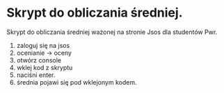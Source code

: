 # Skrypt do obliczania średniej.
Skrypt do obliczania średniej ważonej na stronie Jsos dla studentów Pwr.
 1. zaloguj się na jsos
 2. ocenianie -> oceny
 3. otwórz console
 4. wklej kod z skryptu
 5. naciśni enter.
 6. średnia pojawi się pod wklejonym kodem.
